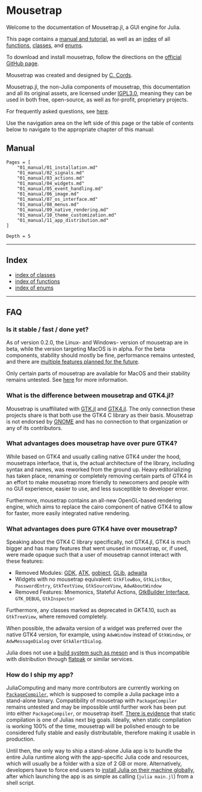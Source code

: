 # Mousetrap

Welcome to the documentation of Mousetrap.jl, a GUI engine for Julia.

This page contains a [manual and tutorial](#manual), as well as an [index](#index) of all [functions](./02_library/functions.md), [classes](./02_library/classes.md), and [enums](./02_library/enums.md).

To download and install mousetrap, follow the directions on the [official GitHub page](https://github.com/Clemapfel/mousetrap.jl#installation).

Mousetrap was created and designed by [C. Cords](https://clemens-cords.com).

Mousetrap.jl, the non-Julia components of mousetrap, this documentation and all its original assets, are licensed under [lGPL3.0](https://www.gnu.org/licenses/lgpl-3.0.en.html#license-text), meaning they can be used in both free, open-source, as well as for-profit, proprietary projects.

For frequently asked questions, see [here](#FAQ).

Use the navigation area on the left side of this page or the table of contents below to navigate to the appropriate chapter of this manual:

## Manual

```@contents
Pages = [
    "01_manual/01_installation.md"
    "01_manual/02_signals.md"
    "01_manual/03_actions.md"
    "01_manual/04_widgets.md"
    "01_manual/05_event_handling.md"
    "01_manual/06_image.md"
    "01_manual/07_os_interface.md"
    "01_manual/08_menus.md"
    "01_manual/09_native_rendering.md"
    "01_manual/10_theme_customization.md"
    "01_manual/11_app_distribution.md"
]

Depth = 5
```

---

## Index

+ [index of classes](./02_library/classes.md)
+ [index of functions](./02_library/functions.md)
+ [index of enums](./02_library/enums.md)

---

## FAQ

### Is it stable / fast / done yet?

As of version 0.2.0, the Linux- and Windows- version of mousetrap are in beta, while the version targeting MacOS is in alpha. For the beta components, stability should mostly be fine, performance remains untested, and there are [multiple features planned for the future](https://github.com/Clemapfel/mousetrap.jl#planned-features).

Only certain parts of mousetrap are available for MacOS and their stability remains untested. See [here](./01_manual/09_native_rendering.md) for more information.

### What is the difference between mousetrap and GTK4.jl?

Mousetrap is unaffiliated with [GTK.jl](https://github.com/JuliaGraphics/Gtk.jl) and [GTK4.jl](https://github.com/JuliaGtk/Gtk4.jl). The only connection these projects share is that both use the GTK4 C library as their basis. Mousetrap is not endorsed by [GNOME](https://gnome.org) and has no connection to that organization or any of its contributors.

### What advantages does mousetrap have over pure GTK4?

While based on GTK4 and usually calling native GTK4 under the hood, mousetraps interface, that is, the actual architecture of the library, including syntax and names, was reworked from the ground up. Heavy editorializing has taken place, renaming or completely removing certain parts of GTK4 in an effort to make mousetrap more friendly to newcomers and people with no GUI experience, easier to use, and less susceptible to developer error.

Furthermore, mousetrap contains an all-new OpenGL-based rendering engine, which aims to replace the cairo component of native GTK4 to allow for faster, more easily integrated native rendering.

### What advantages does pure GTK4 have over mousetrap?

Speaking about the GTK4 C library specifically, not GTK4.jl, GTK4 is much bigger and has many features that went unused in mousetrap, or, if used, were made opaque such that a user of mousetrap cannot interact with these features:

+ Removed Modules: [GDK](https://docs.gtk.org/gdk4/), [ATK](https://gitlab.gnome.org/GNOME/atk), [gobject](https://docs.gtk.org/gobject/), [GLib](https://docs.gtk.org/glib/), [adwaita](https://gnome.pages.gitlab.gnome.org/libadwaita/doc/1.3/)
+ Widgets with no mousetrap equivalent: `GtkFlowBox`, `GtkListBox`, `PasswordEntry`, `GtkTextView`, `GtkSourceView`, `AdwAboutWindow`
+ Removed Features: Mnemonics, Stateful Actions, [GtkBuilder Interface](https://docs.gtk.org/gtk4/class.Builder.html), `GTK_DEBUG`, `GtkInspector`

Furthermore, any classes marked as deprecated in GKT4.10, such as `GtkTreeView`, where removed completely.

When possible, the adwaita version of a widget was preferred over the native GTK4 version, for example, using `AdwWindow` instead of `GtkWindow`, or `AdwMessageDialog` over `GtkAlertDialog`.

Julia does not use a [build system such as meson](https://mesonbuild.com/) and is thus incompatible with distribution through [flatpak](https://flatpak.org/) or similar services.

### How do I ship my app?

JuliaComputing and many more contributors are currently working on [`PackageCompiler`](https://github.com/JuliaLang/PackageCompiler.jl), which is supposed to compile a Julia package into a stand-alone binary. Compatibility of mousetrap with `PackageCompiler` remains untested and may be impossible until further work has been put into either `PackageCompiler`, or mousetrap itself. [There is evidence](https://www.reddit.com/r/Julia/comments/14kfyx7/comment/jpuofyg/) that static compilation is one of Julias next big goals. Ideally, when static compilation is working 100% of the time, mousetrap will be polished enough to be considered fully stable and easily distributable, therefore making it usable in production.

Until then, the only way to ship a stand-alone Julia app is to bundle the entire Julia runtime along with the app-specific Julia code and resources, which will usually be a folder with a size of 2 GB or more. Alternatively, developers have to force end users to [install Julia on their machine globally](https://github.com/JuliaLang/juliaup), after which launching the app is as simple as calling (`julia main.jl`) from a shell script.
